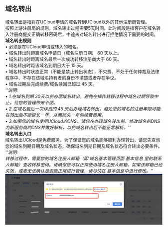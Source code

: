 

## 域名转出

域名转出是指将在UCloud申请的域名转到UCloud以外的其他注册商管理。  
按照上游注册局的规则，域名转出过程需要5天时间。此时间段是指客户在域名转入注册商提交正确转移密码后，中途未对域名转出进行拒绝情况下需要的时间。  
**域名转出规则**  
• 必须是在UCloud申请或转入的域名。  
• 域名转出时距离域名申请日（域名注册日期） 60 天以上。  
• 域名转出时距离域名最后一次成功转移注册商大于 60 天。  
• 域名转出时距该域名到期日大于 15 天。  
• 域名转出时状态正常（不能是禁止转出状态），不欠费、不处于任何仲裁及法律程序中、不存在该域名持有者的身份不清楚或者存在争议。  
• 域名过期后完成续费/域名赎回已超过 45 天。  
*''说明:  
• 1.在域名到期 30天以前办理域名转出，避免在操作转移过程中域名过期导致中止，给您的管理带来不便。  
• 2.在域名最后一次续费的 45 天后办理域名转出，避免您的域名的注册年限可能在转出后不能延长一年，从而损失一年的续费费用。  
•
3.如果您的域名使用UCloud的DNS，请您在办理域名转出前，修改域名的DNS为新服务商的DNS并做好解析，以免域名转出后不能正常解析。''*  
**域名转出入口**  
域名转出UCloud是免费服务。为了保证您的域名能够顺利办理转出，请您先查询您的域名到期日期及域名状态，确保域名到期日期及域名状态符合转出必要条件。  
*''说明:  
转移过程中，需要您的域名注册人邮箱（即 域名基本管理页面 基本信息
里的联系人邮箱）查收转移密码。请确保您可以正常使用域名注册人邮箱。如果该邮箱已经失效，或者无法确认是否能正常进行管理，请尽快在
基本信息中进行修改。''*  
![](/images/transfer/4.png)
